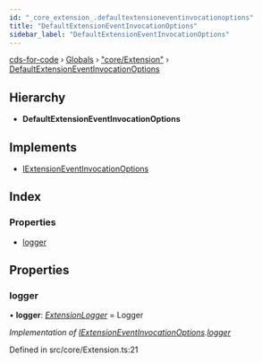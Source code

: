 ```yaml
---
id: "_core_extension_.defaultextensioneventinvocationoptions"
title: "DefaultExtensionEventInvocationOptions"
sidebar_label: "DefaultExtensionEventInvocationOptions"
---
```


[cds-for-code](../index.md) › [Globals](../globals.md) › ["core/Extension"](../modules/_core_extension_.md) › [DefaultExtensionEventInvocationOptions](_core_extension_.defaultextensioneventinvocationoptions.md)

## Hierarchy

* **DefaultExtensionEventInvocationOptions**

## Implements

* [IExtensionEventInvocationOptions](../interfaces/_core_extension_.iextensioneventinvocationoptions.md)

## Index

### Properties

* [logger](_core_extension_.defaultextensioneventinvocationoptions.md#logger)

## Properties

###  logger

• **logger**: *[ExtensionLogger](_core_framework_logger_.extensionlogger.md)* = Logger

*Implementation of [IExtensionEventInvocationOptions](../interfaces/_core_extension_.iextensioneventinvocationoptions.md).[logger](../interfaces/_core_extension_.iextensioneventinvocationoptions.md#logger)*

Defined in src/core/Extension.ts:21
